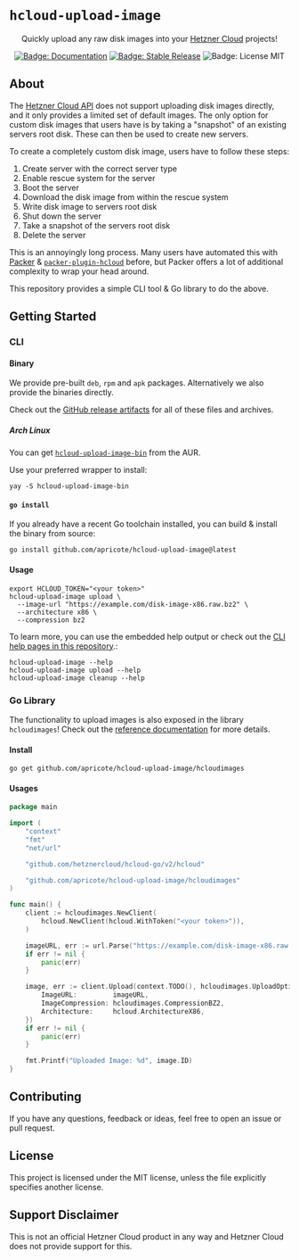 # `hcloud-upload-image`

<p align="center">
  Quickly upload any raw disk images into your <a href="https://hetzner.com/cloud" target="_blank">Hetzner Cloud</a> projects!
</p>

<p align="center">
  <a href="https://apricote.github.io/hcloud-upload-image" target="_blank"><img src="https://img.shields.io/badge/Documentation-brightgreen?style=flat-square" alt="Badge: Documentation"/></a>
  <a href="https://github.com/apricote/hcloud-upload-image/releases" target="_blank"><img src="https://img.shields.io/github/v/release/apricote/hcloud-upload-image?sort=semver&display_name=release&style=flat-square&color=green" alt="Badge: Stable Release"/></a>
  <img src="https://img.shields.io/badge/License-MIT-green?style=flat-square" alt="Badge: License MIT"/>
</p>


## About

The [Hetzner Cloud API](https://docs.hetzner.cloud/) does not support uploading disk images directly, and it only
provides a limited set of default images. The only option for custom disk images that users have is by taking a
"snapshot" of an existing servers root disk. These can then be used to create new servers.

To create a completely custom disk image, users have to follow these steps:

1. Create server with the correct server type
2. Enable rescue system for the server
3. Boot the server
4. Download the disk image from within the rescue system
5. Write disk image to servers root disk
6. Shut down the server
7. Take a snapshot of the servers root disk
8. Delete the server

This is an annoyingly long process. Many users have automated this with [Packer](https://www.packer.io/) &
[`packer-plugin-hcloud`](https://github.com/hetznercloud/packer-plugin-hcloud/) before, but Packer offers a lot of
additional complexity to wrap your head around.

This repository provides a simple CLI tool & Go library to do the above.

## Getting Started

### CLI

#### Binary

We provide pre-built `deb`, `rpm` and `apk` packages. Alternatively we also provide the binaries directly.

Check out the [GitHub release artifacts](https://github.com/apricote/hcloud-upload-image/releases/latest) for all of these files and archives.

##### Arch Linux

You can get [`hcloud-upload-image-bin`](https://aur.archlinux.org/packages/hcloud-upload-image-bin) from the AUR.

Use your preferred wrapper to install:

```shell
yay -S hcloud-upload-image-bin
```

#### `go install`

If you already have a recent Go toolchain installed, you can build & install the binary from source:

```shell
go install github.com/apricote/hcloud-upload-image@latest
```

#### Usage

```shell
export HCLOUD_TOKEN="<your token>"
hcloud-upload-image upload \
  --image-url "https://example.com/disk-image-x86.raw.bz2" \
  --architecture x86 \
  --compression bz2
```

To learn more, you can use the embedded help output or check out the [CLI help pages in this repository](docs/reference/cli/hcloud-upload-image.md).:

```shell
hcloud-upload-image --help
hcloud-upload-image upload --help
hcloud-upload-image cleanup --help
```

### Go Library

The functionality to upload images is also exposed in the library `hcloudimages`! Check out the [reference documentation](https://pkg.go.dev/github.com/apricote/hcloud-upload-image/hcloudimages) for more details.

#### Install

```shell
go get github.com/apricote/hcloud-upload-image/hcloudimages
```

#### Usages

```go
package main

import (
	"context"
	"fmt"
	"net/url"

	"github.com/hetznercloud/hcloud-go/v2/hcloud"

	"github.com/apricote/hcloud-upload-image/hcloudimages"
)

func main() {
	client := hcloudimages.NewClient(
		hcloud.NewClient(hcloud.WithToken("<your token>")),
	)

	imageURL, err := url.Parse("https://example.com/disk-image-x86.raw.bz2")
	if err != nil {
		panic(err)
	}

	image, err := client.Upload(context.TODO(), hcloudimages.UploadOptions{
		ImageURL:         imageURL,
		ImageCompression: hcloudimages.CompressionBZ2,
		Architecture:     hcloud.ArchitectureX86,
	})
	if err != nil {
		panic(err)
	}

	fmt.Printf("Uploaded Image: %d", image.ID)
}
```

## Contributing

If you have any questions, feedback or ideas, feel free to open an issue or pull request.

## License

This project is licensed under the MIT license, unless the file explicitly specifies another license.

## Support Disclaimer

This is not an official Hetzner Cloud product in any way and Hetzner Cloud does not provide support for this.
